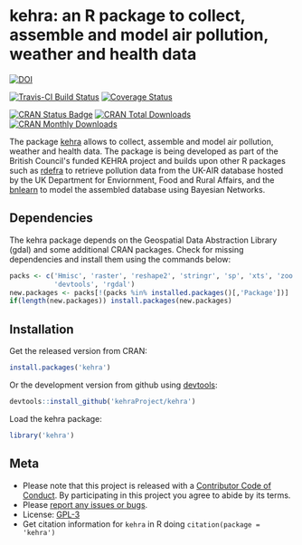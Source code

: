 
<!-- Edit the README.Rmd only!!! The README.md is generated automatically from README.Rmd. -->
kehra: an R package to collect, assemble and model air pollution, weather and health data
=========================================================================================

[![DOI](https://zenodo.org/badge/59011710.svg)](https://zenodo.org/badge/latestdoi/59011710)

[![Travis-CI Build Status](https://travis-ci.org/kehraProject/kehra.svg?branch=master)](https://travis-ci.org/kehraProject/kehra) [![Coverage Status](https://img.shields.io/codecov/c/github/kehraProject/kehra/master.svg)](https://codecov.io/github/kehraProject/kehra?branch=master)

[![CRAN Status Badge](http://www.r-pkg.org/badges/version/kehra)](http://cran.r-project.org/web/packages/kehra) [![CRAN Total Downloads](http://cranlogs.r-pkg.org/badges/grand-total/kehra)](http://cran.rstudio.com/web/packages/kehra/index.html) [![CRAN Monthly Downloads](http://cranlogs.r-pkg.org/badges/kehra)](http://cran.rstudio.com/web/packages/kehra/index.html)

The package [kehra](https://cran.r-project.org/package=kehra) allows to collect, assemble and model air pollution, weather and health data. The package is being developed as part of the British Council's funded KEHRA project and builds upon other R packages such as [rdefra](https://cran.r-project.org/package=rdefra) to retrieve pollution data from the UK-AIR database hosted by the UK Department for Enviornment, Food and Rural Affairs, and the [bnlearn](https://cran.r-project.org/package=bnlearn) to model the assembled database using Bayesian Networks.

Dependencies
------------

The kehra package depends on the Geospatial Data Abstraction Library (gdal) and some additional CRAN packages. Check for missing dependencies and install them using the commands below:

``` r
packs <- c('Hmisc', 'raster', 'reshape2', 'stringr', 'sp', 'xts', 'zoo', 
           'devtools', 'rgdal')
new.packages <- packs[!(packs %in% installed.packages()[,'Package'])]
if(length(new.packages)) install.packages(new.packages)
```

Installation
------------

Get the released version from CRAN:

``` r
install.packages('kehra')
```

Or the development version from github using [devtools](https://github.com/hadley/devtools):

``` r
devtools::install_github('kehraProject/kehra')
```

Load the kehra package:

``` r
library('kehra')
```

Meta
----

-   Please note that this project is released with a [Contributor Code of Conduct](CONDUCT.md). By participating in this project you agree to abide by its terms.
-   Please [report any issues or bugs](https://github.com/kehraProject/kehra/issues).
-   License: [GPL-3](https://opensource.org/licenses/GPL-3.0)
-   Get citation information for `kehra` in R doing `citation(package = 'kehra')`
